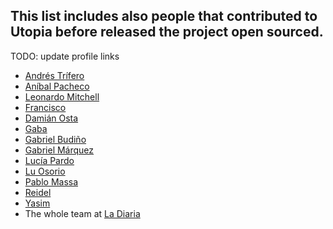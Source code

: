 ## This list includes also people that contributed to Utopia before released the project open sourced.

TODO: update profile links

* [Andrés Trífero](https://github.com/orgs/ladiaria/people/virusereturns)
* [Aníbal Pacheco](https://github.com/orgs/ladiaria/people/anibalpacheco)
* [Leonardo Mitchell](https://github.com/orgs/ladiaria/people/Fargo880115)
* [Francisco](https://github.com/orgs/ladiaria/people/franciscocobas)
* [Damián Osta](https://github.com/orgs/ladiaria/people/DamianOsta-a)
* [Gaba](https://github.com/orgs/ladiaria/people/gabelula)
* [Gabriel Budiño](https://github.com/orgs/ladiaria/people/gbudino)
* [Gabriel Márquez](https://github.com/orgs/ladiaria/people/gmarquezuy)
* [Lucía Pardo](https://twitter.com/lpardogys)
* [Lu Osorio](https://github.com/orgs/ladiaria/people/LuOsorio)
* [Pablo Massa](https://github.com/pablomassa)
* [Reidel](https://github.com/reidelon)
* [Yasim](https://github.com/orgs/ladiaria/people/yzeballos)
* The whole team at [La Diaria](https://ayuda.ladiaria.com.uy/equipo/)
